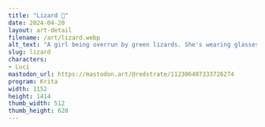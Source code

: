```yaml
---
title: "Lizard 🦎"
date: 2024-04-20
layout: art-detail
filename: /art/lizard.webp
alt_text: "A girl being overrun by green lizards. She's wearing glasses, but can clearly see her conundrum. Looking worried, there is multiple lizards crawling over her. She's wearing a crop top and baggy pants. The lizards are small, cute and very green."
slug: lizard
characters:
- Luci
mastodon_url: https://mastodon.art/@redstrate/112306487333726274
program: Krita
width: 1152
height: 1414
thumb_width: 512
thumb_height: 628
---
```

